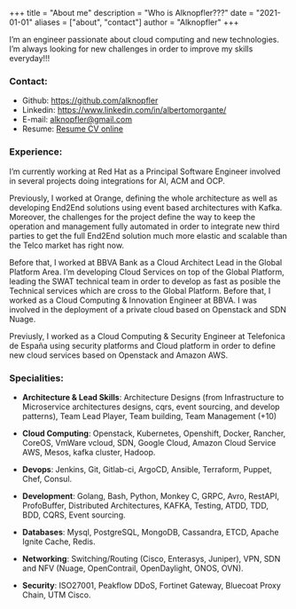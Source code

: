 +++
title = "About me"
description = "Who is Alknopfler???"
date = "2021-01-01"
aliases = ["about", "contact"]
author = "Alknopfler"
+++

I’m an engineer passionate about cloud computing and new technologies.
I’m always looking for new challenges in order to improve my skills everyday!!!

### Contact:

- Github: https://github.com/alknopfler
- Linkedin: https://www.linkedin.com/in/albertomorgante/
- E-mail: alknopfler@gmail.com
- Resume: [Resume CV online](https://github.com/alknopfler/alknopfler/blob/master/resume.md)

### Experience: 

I’m currently working at Red Hat as a Principal Software Engineer involved in several projects doing integrations for AI, ACM and OCP.

Previously, I worked at Orange, defining the whole architecture as well as developing End2End solutions using event based architectures with Kafka. Moreover, the challenges for the project define the way to keep the operation and management fully automated in order to integrate new third parties to get the full End2End solution much more elastic and scalable than the Telco market has right now.

Before that, I worked at BBVA Bank as a Cloud Architect Lead in the Global Platform Area. I’m developing Cloud Services on top of the Global Platform, leading the SWAT technical team in order to develop as fast as posible the Technical services which are cross to the Global Platform.
Before that, I worked as a Cloud Computing & Innovation Engineer at BBVA. I was involved in the deployment of a private cloud based on Openstack and SDN Nuage.

Previusly, I worked as a Cloud Computing & Security Engineer at Telefonica de España using security platforms and Cloud platform in order to define new cloud services based on Openstack and Amazon AWS.

### Specialities:

  *  **Architecture & Lead Skills**: Architecture Designs (from Infrastructure to Microservice architectures designs, cqrs, event sourcing, and develop patterns), Team Lead Player, Team building, Team Management (+10)

  * **Cloud Computing**: Openstack, Kubernetes, Openshift, Docker, Rancher, CoreOS, VmWare vcloud, SDN, Google Cloud, Amazon Cloud Service AWS, Mesos, kafka cluster, Hadoop.

  * **Devops**: Jenkins, Git, Gitlab-ci, ArgoCD, Ansible, Terraform, Puppet, Chef, Consul.

  * **Development**: Golang, Bash, Python, Monkey C, GRPC, Avro, RestAPI, ProfoBuffer, Distributed Architectures, KAFKA, Testing, ATDD, TDD, BDD, CQRS, Event sourcing.

  * **Databases**: Mysql, PostgreSQL, MongoDB, Cassandra, ETCD, Apache Ignite Cache, Redis.

  * **Networking**: Switching/Routing (Cisco, Enterasys, Juniper), VPN, SDN and NFV (Nuage, OpenContrail, OpenDaylight, ONOS, OVN).

  * **Security**: ISO27001, Peakflow DDoS, Fortinet Gateway, Bluecoat Proxy Chain, UTM Cisco.